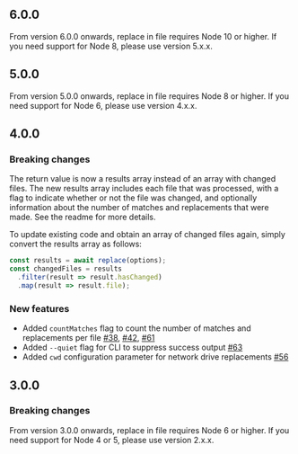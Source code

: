 ## 6.0.0
From version 6.0.0 onwards, replace in file requires Node 10 or higher. If you need support for Node 8, please use version 5.x.x.

## 5.0.0
From version 5.0.0 onwards, replace in file requires Node 8 or higher. If you need support for Node 6, please use version 4.x.x.

## 4.0.0

### Breaking changes
The return value is now a results array instead of an array with changed files. The new results array includes each file that was processed, with a flag to indicate whether or not the file was changed, and optionally information about the number of matches and replacements that were made. See the readme for more details.

To update existing code and obtain an array of changed files again, simply convert the results array as follows:

```js
const results = await replace(options);
const changedFiles = results
  .filter(result => result.hasChanged)
  .map(result => result.file);
```

### New features
- Added `countMatches` flag to count the number of matches and replacements per file [#38](https://github.com/adamreisnz/replace-in-file/issues/38), [#42](https://github.com/adamreisnz/replace-in-file/issues/42), [#61](https://github.com/adamreisnz/replace-in-file/issues/61)
- Added `--quiet` flag for CLI to suppress success output [#63](https://github.com/adamreisnz/replace-in-file/issues/63)
- Added `cwd` configuration parameter for network drive replacements [#56](https://github.com/adamreisnz/replace-in-file/issues/56)

## 3.0.0

### Breaking changes
From version 3.0.0 onwards, replace in file requires Node 6 or higher. If you need support for Node 4 or 5, please use version 2.x.x.
